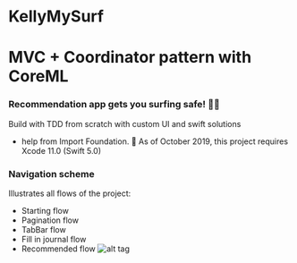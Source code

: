 # KellyMySurf

# MVC + Coordinator pattern with CoreML 
### Recommendation app gets you surfing safe! 🤙🏽
Build with TDD from scratch with custom UI and swift solutions
 + help from Import Foundation.
📌  As of October 2019, this project requires Xcode 11.0 (Swift 5.0)

###  Navigation scheme
Illustrates all flows of the project:

 + Starting flow
 + Pagination flow
 + TabBar flow
 + Fill in journal flow
 + Recommended flow
![alt tag](https://pbs.twimg.com/media/EGN6v1YWwAEa2bc?format=jpg&name=large)



